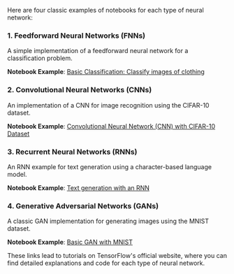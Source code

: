 Here are four classic examples of notebooks for each type of neural network:

### 1. Feedforward Neural Networks (FNNs)
A simple implementation of a feedforward neural network for a classification problem.

**Notebook Example**: [Basic Classification: Classify images of clothing](https://www.tensorflow.org/tutorials/keras/classification)

### 2. Convolutional Neural Networks (CNNs)
An implementation of a CNN for image recognition using the CIFAR-10 dataset.

**Notebook Example**: [Convolutional Neural Network (CNN) with CIFAR-10 Dataset](https://www.tensorflow.org/tutorials/images/cnn)

### 3. Recurrent Neural Networks (RNNs)
An RNN example for text generation using a character-based language model.

**Notebook Example**: [Text generation with an RNN](https://www.tensorflow.org/text/tutorials/text_generation)

### 4. Generative Adversarial Networks (GANs)
A classic GAN implementation for generating images using the MNIST dataset.

**Notebook Example**: [Basic GAN with MNIST](https://www.tensorflow.org/tutorials/generative/dcgan)

These links lead to tutorials on TensorFlow's official website, where you can find detailed explanations and code for each type of neural network.
